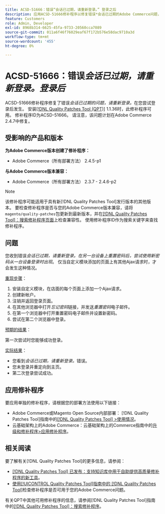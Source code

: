 ```yaml
---
title: ACSD-51666：错误“会话已过期，请重新登录。” 登录之后
description: 应用ACSD-51666修补程序以修复错误*会话已过期的Adobe Commerce问题，请重新登录。*在您尝试登录后发生。
feature: Customers
role: Admin, Developer
exl-id: 8968b314-6625-45fa-9733-20560cca7089
source-git-commit: 011a6f46f76029eaf67f172b576e58dac9710a3d
workflow-type: tm+mt
source-wordcount: '455'
ht-degree: 0%

---
```


# ACSD-51666：错误&#x200B;*会话已过期，请重新登录。登录后*

ACSD-51666修补程序修复了错误&#x200B;*会话已过期的问题，请重新登录。*&#x200B;在您尝试登录后发生。 安装[[!DNL Quality Patches Tool (QPT)]](https://experienceleague.adobe.com/zh-hans/docs/commerce-operations/tools/quality-patches-tool/quality-patches-tool-to-self-serve-quality-patches) 1.1.36时，此修补程序可用。 修补程序ID为ACSD-51666。 请注意，该问题计划在Adobe Commerce 2.4.7中修复。

## 受影响的产品和版本

**为Adobe Commerce版本创建了修补程序：**

* Adobe Commerce（所有部署方法） 2.4.5-p1

**与Adobe Commerce版本兼容：**

* Adobe Commerce（所有部署方法） 2.3.7 - 2.4.6-p2

>[!NOTE]
>
>该修补程序可能适用于具有新[!DNL Quality Patches Tool]发行版本的其他版本。 要检查修补程序是否与您的Adobe Commerce版本兼容，请将`magento/quality-patches`包更新到最新版本，并在[[!DNL Quality Patches Tool]：搜索修补程序页面](https://experienceleague.adobe.com/tools/commerce-quality-patches/index.html?lang=zh-Hans)上检查兼容性。 使用修补程序ID作为搜索关键字来查找修补程序。

## 问题

您收到错误&#x200B;*会话已过期，请重新登录。在另一台设备上重置密码后，尝试使用新密码从一台设备登录时出现*。 仅当自定义模块添加的页面上有其他Ajax请求时，才会发生这种情况。

<u>重现步骤</u>：

1. 安装自定义模块，在店面的每个页面上添加一个Ajax请求。
1. 创建新帐户。
1. 注销并返回登录页面。
1. 在其他浏览器中打开&#x200B;*忘记密码*&#x200B;链接，并发送&#x200B;*重置密码*&#x200B;电子邮件。
1. 在第一个浏览器中打开重置密码电子邮件并设置新密码。
1. 尝试在第二个浏览器中登录。

<u>预期的结果</u>：

第一次尝试时您能够成功登录。

<u>实际结果</u>：

* 您看到&#x200B;*会话已过期，请重新登录。*&#x200B;错误。
* 您未登录并重定向到主页。
* 第二次登录尝试成功。

## 应用修补程序

要应用单独的修补程序，请根据您的部署方法使用以下链接：

* Adobe Commerce或Magento Open Source内部部署： [!DNL Quality Patches Tool]指南中的[[!DNL Quality Patches Tool] >使用情况](/help/tools/quality-patches-tool/usage.md)。
* 云基础架构上的Adobe Commerce：云基础架构上的Commerce指南中的[升级和修补程序>应用修补程序](https://experienceleague.adobe.com/docs/commerce-cloud-service/user-guide/develop/upgrade/apply-patches.html?lang=zh-Hans)。

## 相关阅读

要了解有关[!DNL Quality Patches Tool]的更多信息，请参阅：

* [[!DNL Quality Patches Tool] 已发布：支持知识库中用于自助提供高质量修补程序的新工具](https://experienceleague.adobe.com/zh-hans/docs/commerce-operations/tools/quality-patches-tool/quality-patches-tool-to-self-serve-quality-patches)。
* [使用[!UICONTROL Quality Patches Tool]指南中的 [!DNL Quality Patches Tool]](/help/tools/quality-patches-tool/patches-available-in-qpt/check-patch-for-magento-issue-with-magento-quality-patches.md)检查修补程序是否可用于您的Adobe Commerce问题。


有关QPT中其他可用修补程序的信息，请参阅[!DNL Quality Patches Tool]指南中的[[!DNL Quality Patches Tool]：搜索修补程序](https://experienceleague.adobe.com/tools/commerce-quality-patches/index.html?lang=zh-Hans)。
